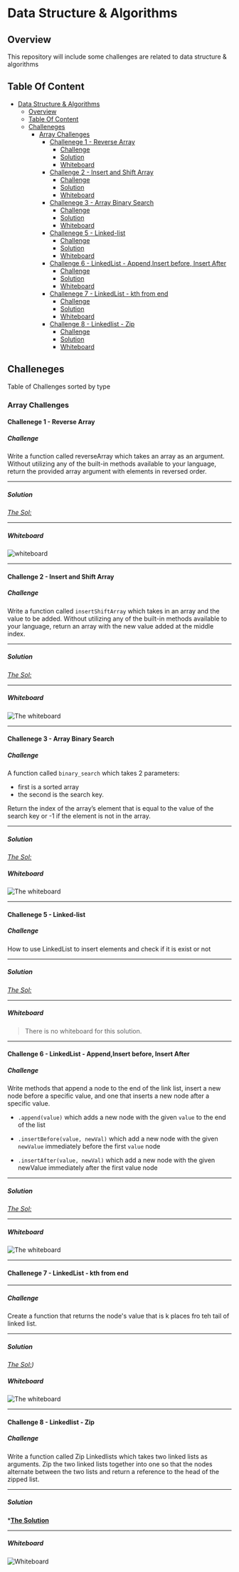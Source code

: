 # Data Structure & Algorithms

## Overview

This repository will include some challenges are related to data structure & algorithms

## Table Of Content

- [Data Structure & Algorithms](#data-structure--algorithms)
  - [Overview](#overview)
  - [Table Of Content](#table-of-content)
  - [Challeneges](#challeneges)
    - [Array Challenges](#array-challenges)
      - [Challenege 1 - Reverse Array](#challenege-1---reverse-array)
        - [Challenge](#challenge)
        - [Solution](#solution)
        - [Whiteboard](#whiteboard)
      - [Challenge 2 - Insert and Shift Array](#challenge-2---insert-and-shift-array)
        - [Challenge](#challenge-1)
        - [Solution](#solution-1)
        - [Whiteboard](#whiteboard-1)
      - [Challenege 3 - Array Binary Search](#challenege-3---array-binary-search)
        - [Challenge](#challenge-2)
        - [Solution](#solution-2)
        - [Whiteboard](#whiteboard-2)
      - [Challenege 5 - Linked-list](#challenege-5---linked-list)
        - [Challenge](#challenge-3)
        - [Solution](#solution-3)
        - [Whiteboard](#whiteboard-3)
      - [Challenge 6 - LinkedList - Append,Insert before, Insert After](#challenge-6---linkedlist---appendinsert-before-insert-after)
        - [Challenge](#challenge-4)
        - [Solution](#solution-4)
        - [Whiteboard](#whiteboard-4)
      - [Challenege 7 - LinkedList - kth from end](#challenege-7---linkedlist---kth-from-end)
        - [Challenge](#challenge-5)
        - [Solution](#solution-5)
        - [Whiteboard](#whiteboard-5)
      - [Challenge 8 - Linkedlist - Zip](#challenge-8---linkedlist---zip)
        - [Challenge](#challenge-6)
        - [Solution](#solution-6)
        - [Whiteboard](#whiteboard-6)

## Challeneges

Table of Challenges sorted by type

### Array Challenges

#### Challenege 1 - Reverse Array

##### Challenge

Write a function called reverseArray which takes an array as an argument. Without utilizing any of the built-in methods available to your language, return the provided array argument with elements in reversed order.

---

##### Solution

*[The Sol:](./array/array-reverse/README.md)*

---

##### Whiteboard

![*whiteboard*](./array/array-reverse/whiteboard_array_reverse.jpg)

---

#### Challenge 2 - Insert and Shift Array

##### Challenge

Write a function called ```insertShiftArray``` which takes in an array and the value to be added.
Without utilizing any of the built-in methods available to your language, return an array with the new value added at the middle index.

---

##### Solution

*[The Sol:](./array/array-insert-shift/README.md)*

---

##### Whiteboard

![The whiteboard](./array/array-insert-shift/whiteboard_array_insert_shift.jpg)

---

#### Challenege 3 - Array Binary Search

##### Challenge

A function called `binary_search`
 which takes 2 parameters:

- first is a sorted array
- the second is the search key.

Return the index of the array’s element that is equal to the value of the search key
     or -1 if the element is not in the array.

---

##### Solution

*[The Sol:](./array/array-binary-search/README.md)*

##### Whiteboard

![The whiteboard](./array/array-binary-search/whiteboard-array-binary-search.jpg)

---

#### Challenege 5 - Linked-list

##### Challenge

How to use LinkedList to insert elements and check if it is exist or not

---

##### Solution

*[The Sol:](./LinkedList/linkedlist/)*

---

##### Whiteboard

> There is no whiteboard for this solution.

---

#### Challenge 6 - LinkedList - Append,Insert before, Insert After

##### Challenge

Write methods that append a node to the end of the link list, insert a new node before a specific value, and one that inserts a new node after a specific value.

- `.append(value)` which adds a new node with the given `value` to the end of the list

- `.insertBefore(value, newVal)` which add a new node with the given `newValue` immediately before the first `value` node

- `.insertAfter(value, newVal)` which add a new node with the given newValue immediately after the first value node

---

##### Solution

*[The Sol:](./LinkedList/linked-list-insertion/README.md)*

---

##### Whiteboard

![The whiteboard ](./LinkedList/linked-list-insertion/whiteboard-linked-list-insertion.jpg)

---

#### Challenege 7 - LinkedList - kth from end

---

##### Challenge

Create a  function that returns the node's value that is k places fro teh tail of linked list.

---

##### Solution

*[The Sol:](./LinkedList/linked-list-kth/README.md))*

##### Whiteboard

![The whiteboard ](./LinkedList/linked-list-kth/whitebboard_linkedlist_kth.jpg)

---

#### Challenge 8 - Linkedlist - Zip

##### Challenge

Write a function called Zip Linkedlists which takes two linked lists as arguments. Zip the two linked lists together into one so that the nodes alternate between the two lists and return a reference to the head of the zipped list.

---

##### Solution

*[**The Solution**](./LinkedList/linked-list-zip/README.md)

---

##### Whiteboard

![*Whiteboard*](./LinkedList/linked-list-zip/whiteboard_linked_list_zip.jpg)
